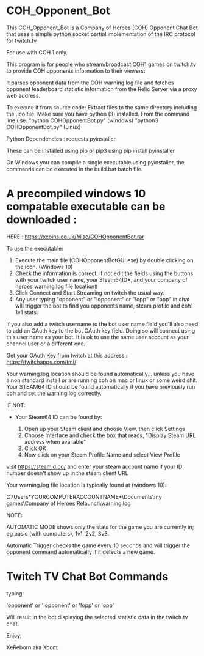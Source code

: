 # COH_Opponent_Bot


This COH_Opponent_Bot is a Company of Heroes (COH) Opponent Chat Bot that uses a simple python socket partial implementation of the IRC protocol for twitch.tv

For use with COH 1 only.

This program is for people who stream/broadcast COH1 games on twitch.tv to provide COH opponents information to their viewers:

It parses opponent data from the COH warning.log file and fetches opponent leaderboard statistic information from the Relic Server via a proxy web address.

To execute it from source code:
Extract files to the same directory including the .ico file.
Make sure you have python (3) installed.
From the command line use. "python COHOpponentBot.py" (windows) "python3 COHOpponentBot.py" (Linux)

Python Dependencies :
requests
pyinstaller

These can be installed using pip or pip3 using pip install pyinstaller

On Windows you can compile a single executable using pyinstaller, the commands can be executed in the build.bat batch file.

# A precompiled windows 10 compatable executable can be downloaded :

HERE : https://xcoins.co.uk/Misc/COHOpponentBot.rar

To use the executable:

1. Execute the main file (COHOpponentBotGUI.exe) by double clicking on the icon. (Windows 10)
2. Check the information is correct, if not edit the fields using the buttons with your twitch user name, your Steam64ID*, and your company of heroes warning.log file location#
3. Click Connect and Start Streaming on twitch the usual way.
4. Any user typing "opponent" or "!opponent" or "!opp" or "opp" in chat will trigger the bot to find you opponents name, steam profile and coh1 1v1 stats.

if you also add a twitch username to the bot user name field you'll also need to add an OAuth key to the bot OAuth key field.
Doing so will connect using this user name as your bot. It is ok to use the same user account as your channel user or a different one.

Get your OAuth Key from twitch at this address  : https://twitchapps.com/tmi/

Your warning.log location should be found automatically... unless you have a non standard install or are running coh on mac or linux or some weird shit.
Your STEAM64 ID should be found automatically if you have previously run coh and set the warning.log correctly.

IF NOT:

* Your Steam64 ID can be found by:

  1.  Open up your Steam client and choose View, then click Settings
  2.  Choose Interface and check the box that reads, "Display Steam URL address when available"
  3.  Click OK
  4.  Now click on your Steam Profile Name and select View Profile

visit https://steamid.co/ and enter your steam account name if your ID number doesn't show up in the steam client URL

Your warning.log file location is typically found at (windows 10):

C:\Users\*YOURCOMPUTERACCOUNTNAME*\Documents\my games\Company of Heroes Relaunch\warning.log

NOTE:

AUTOMATIC MODE shows only the stats for the game you are currently in; eg basic (with computers), 1v1, 2v2, 3v3.

Automatic Trigger checks the game every 10 seconds and will trigger the opponent command automatically if it detects a new game.

# Twitch TV Chat Bot Commands

typing:

'opponent' or 
'!opponent' or
'!opp' or
'opp'

Will result in the bot displaying the selected statistic data in the twitch.tv chat.

Enjoy, 

XeReborn aka Xcom.
